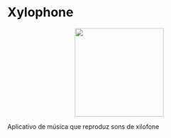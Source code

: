 # Xylophone
<div align="center">
    <img src="https://1.bp.blogspot.com/-ltXOjRsxwIw/XwYPxiOSUhI/AAAAAAAASsY/lTkWSMfZEGUyuL2MB0_lD6vyBoFsglnKgCK4BGAsYHg/w230-h500/20200708_152052_edited_1%255B1%255D.gif" width="200px"</img> 
</div>

Aplicativo de música que reproduz sons de xilofone


